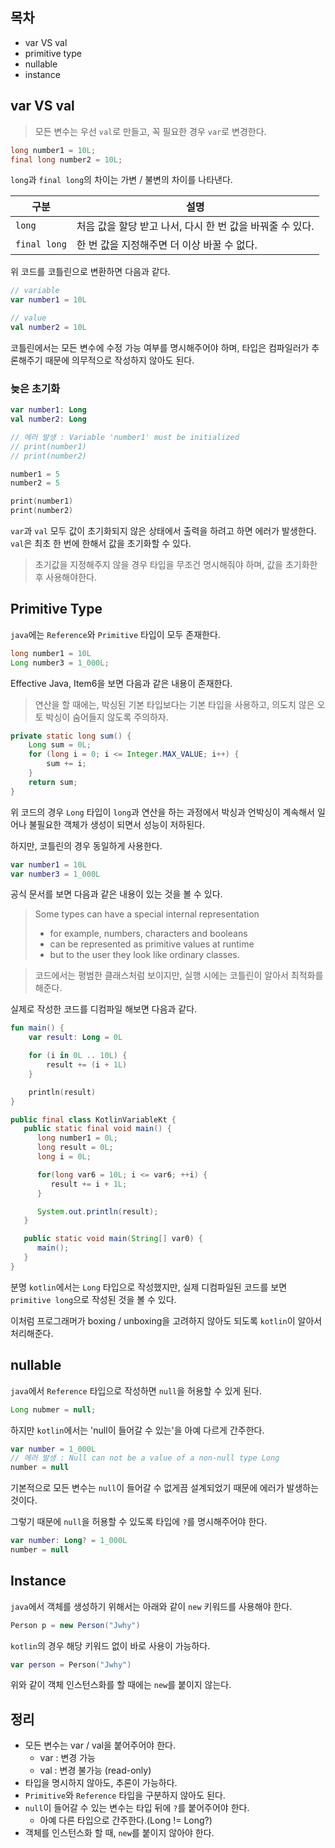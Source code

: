 ## 목차

- var VS val
- primitive type
- nullable
- instance

## var VS val

> 모든 변수는 우선 `val`로 만들고, 꼭 필요한 경우 `var`로 변경한다.


```java
long number1 = 10L;
final long number2 = 10L;
```

`long`과 `final long`의 차이는 가변 / 불변의 차이를 나타낸다.

| 구분           | 설명                                  |
|--------------|-------------------------------------|
| `long`       | 처음 값을 할당 받고 나서, 다시 한 번 값을 바꿔줄 수 있다. |
| `final long` | 한 번 값을 지정해주면 더 이상 바꿀 수 없다.          |


위 코드를 코틀린으로 변환하면 다음과 같다.

```kotlin
// variable
var number1 = 10L

// value
val number2 = 10L
```

코틀린에서는 모든 변수에 수정 가능 여부를 명시해주어야 하며, 타입은 컴파일러가 추론해주기 때문에 의무적으로 작성하지 않아도 된다.

### 늦은 초기화

```kotlin
var number1: Long
val number2: Long

// 에러 발생 : Variable 'number1' must be initialized
// print(number1)
// print(number2)

number1 = 5
number2 = 5

print(number1)
print(number2)
```

`var`과 `val` 모두 값이 초기화되지 않은 상태에서 출력을 하려고 하면 에러가 발생한다.
`val`은 최초 한 번에 한해서 값을 초기화할 수 있다.

> 초기값을 지정해주지 않을 경우 타입을 무조건 명시해줘야 하며, 값을 초기화한 후 사용해야한다.

## Primitive Type

`java`에는 `Reference`와 `Primitive` 타입이 모두 존재한다.

```java
long number1 = 10L
Long number3 = 1_000L;
```

Effective Java, Item6을 보면 다음과 같은 내용이 존재한다.

> 연산을 할 때에는, 박싱된 기본 타입보다는 기본 타입을 사용하고, 의도치 않은 오토 박싱이 숨어들지 않도록 주의하자. 

```java
private static long sum() {
    Long sum = 0L;
    for (long i = 0; i <= Integer.MAX_VALUE; i++) {
        sum += i;
    } 
    return sum;
}
```

위 코드의 경우 `Long` 타입이 `long`과 연산을 하는 과정에서 박싱과 언박싱이 계속해서 일어나 불필요한 객체가 생성이 되면서 성능이 저하된다.

하지만, 코틀린의 경우 동일하게 사용한다.

```kotlin
var number1 = 10L
var number3 = 1_000L
```

공식 문서를 보면 다음과 같은 내용이 있는 것을 볼 수 있다.

> Some types can have a special internal representation
> - for example, numbers, characters and booleans
> - can be represented as primitive values at runtime
> - but to the user they look like ordinary classes.

> 코드에서는 평범한 클래스처럼 보이지만, 실행 시에는 코틀린이 알아서 최적화를 해준다.

실제로 작성한 코드를 디컴파일 해보면 다음과 같다.

```kotlin
fun main() {
    var result: Long = 0L

    for (i in 0L .. 10L) {
        result += (i + 1L)
    }

    println(result)
}
```

```java
public final class KotlinVariableKt {
   public static final void main() {
      long number1 = 0L;
      long result = 0L;
      long i = 0L;

      for(long var6 = 10L; i <= var6; ++i) {
         result += i + 1L;
      }

      System.out.println(result);
   }

   public static void main(String[] var0) {
      main();
   }
}
```

분명 `kotlin`에서는 `Long` 타입으로 작성했지만, 실제 디컴파일된 코드를 보면 `primitive long`으로 작성된 것을 볼 수 있다.

이처럼 프로그래머가 boxing / unboxing을 고려하지 않아도 되도록 `kotlin`이 알아서 처리해준다.

## nullable

`java`에서 `Reference` 타입으로 작성하면 `null`을 허용할 수 있게 된다.

```java
Long nubmer = null;
```

하지만 `kotlin`에서는 'null이 들어갈 수 있는'을 아예 다르게 간주한다.

```kotlin
var number = 1_000L
// 에러 발생 : Null can not be a value of a non-null type Long
number = null
```

기본적으로 모든 변수는 `null`이 들어갈 수 없게끔 설계되었기 때문에 에러가 발생하는 것이다.

그렇기 때문에 `null`을 허용할 수 있도록 타입에 `?`를 명시해주어야 한다.

```kotlin
var number: Long? = 1_000L
number = null
```

## Instance

`java`에서 객체를 생성하기 위해서는 아래와 같이 `new` 키워드를 사용해야 한다.

```java
Person p = new Person("Jwhy")
```

`kotlin`의 경우 해당 키워드 없이 바로 사용이 가능하다.

```kotlin
var person = Person("Jwhy")
```

위와 같이 객체 인스턴스화를 할 때에는 `new`를 붙이지 않는다.

## 정리

- 모든 변수는 var / val을 붙어주어야 한다.
  - var : 변경 가능
  - val : 변경 불가능 (read-only)
- 타입을 명시하지 않아도, 추론이 가능하다.
- `Primitive`와 `Reference` 타입을 구분하지 않아도 된다.
- `null`이 들어갈 수 있는 변수는 타입 뒤에 `?`를 붙어주어야 한다.
  - 아예 다른 타입으로 간주한다.(Long != Long?)
- 객체를 인스턴스화 할 때, `new`를 붙이지 않아야 한다.
